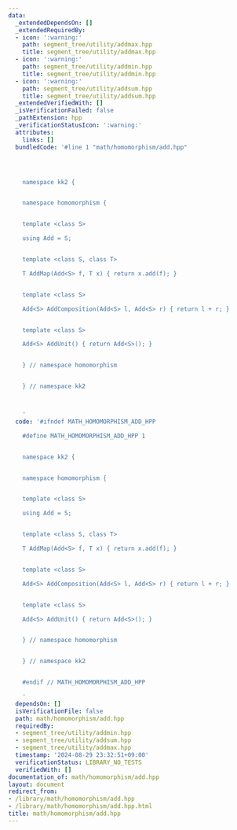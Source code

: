 ```yaml
---
data:
  _extendedDependsOn: []
  _extendedRequiredBy:
  - icon: ':warning:'
    path: segment_tree/utility/addmax.hpp
    title: segment_tree/utility/addmax.hpp
  - icon: ':warning:'
    path: segment_tree/utility/addmin.hpp
    title: segment_tree/utility/addmin.hpp
  - icon: ':warning:'
    path: segment_tree/utility/addsum.hpp
    title: segment_tree/utility/addsum.hpp
  _extendedVerifiedWith: []
  _isVerificationFailed: false
  _pathExtension: hpp
  _verificationStatusIcon: ':warning:'
  attributes:
    links: []
  bundledCode: '#line 1 "math/homomorphism/add.hpp"




    namespace kk2 {


    namespace homomorphism {


    template <class S>

    using Add = S;


    template <class S, class T>

    T AddMap(Add<S> f, T x) { return x.add(f); }


    template <class S>

    Add<S> AddComposition(Add<S> l, Add<S> r) { return l + r; }


    template <class S>

    Add<S> AddUnit() { return Add<S>(); }


    } // namespace homomorphism


    } // namespace kk2



    '
  code: '#ifndef MATH_HOMOMORPHISM_ADD_HPP

    #define MATH_HOMOMORPHISM_ADD_HPP 1


    namespace kk2 {


    namespace homomorphism {


    template <class S>

    using Add = S;


    template <class S, class T>

    T AddMap(Add<S> f, T x) { return x.add(f); }


    template <class S>

    Add<S> AddComposition(Add<S> l, Add<S> r) { return l + r; }


    template <class S>

    Add<S> AddUnit() { return Add<S>(); }


    } // namespace homomorphism


    } // namespace kk2


    #endif // MATH_HOMOMORPHISM_ADD_HPP

    '
  dependsOn: []
  isVerificationFile: false
  path: math/homomorphism/add.hpp
  requiredBy:
  - segment_tree/utility/addmin.hpp
  - segment_tree/utility/addsum.hpp
  - segment_tree/utility/addmax.hpp
  timestamp: '2024-08-29 23:32:51+09:00'
  verificationStatus: LIBRARY_NO_TESTS
  verifiedWith: []
documentation_of: math/homomorphism/add.hpp
layout: document
redirect_from:
- /library/math/homomorphism/add.hpp
- /library/math/homomorphism/add.hpp.html
title: math/homomorphism/add.hpp
---
```

